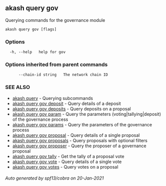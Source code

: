 ## akash query gov

Querying commands for the governance module

```
akash query gov [flags]
```

### Options

```
  -h, --help   help for gov
```

### Options inherited from parent commands

```
      --chain-id string   The network chain ID
```

### SEE ALSO

* [akash query](akash_query.md)	 - Querying subcommands
* [akash query gov deposit](akash_query_gov_deposit.md)	 - Query details of a deposit
* [akash query gov deposits](akash_query_gov_deposits.md)	 - Query deposits on a proposal
* [akash query gov param](akash_query_gov_param.md)	 - Query the parameters (voting|tallying|deposit) of the governance process
* [akash query gov params](akash_query_gov_params.md)	 - Query the parameters of the governance process
* [akash query gov proposal](akash_query_gov_proposal.md)	 - Query details of a single proposal
* [akash query gov proposals](akash_query_gov_proposals.md)	 - Query proposals with optional filters
* [akash query gov proposer](akash_query_gov_proposer.md)	 - Query the proposer of a governance proposal
* [akash query gov tally](akash_query_gov_tally.md)	 - Get the tally of a proposal vote
* [akash query gov vote](akash_query_gov_vote.md)	 - Query details of a single vote
* [akash query gov votes](akash_query_gov_votes.md)	 - Query votes on a proposal

###### Auto generated by spf13/cobra on 20-Jan-2021
